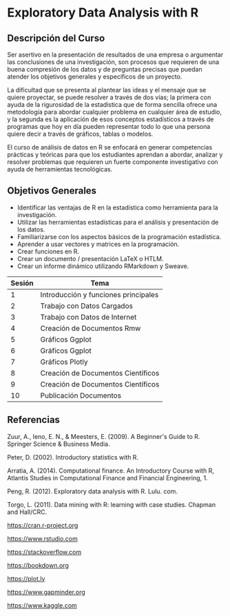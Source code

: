 # Exploratory Data Analysis with R





## Descripción del Curso

Ser asertivo en la presentación de resultados de una empresa o argumentar las conclusiones de una investigación,  son procesos que requieren de una buena compresión de los datos y de preguntas precisas que puedan atender los objetivos generales y específicos de un proyecto. 

La dificultad que se presenta al plantear las ideas y el mensaje que se quiere proyectar, se puede resolver a través de dos vías; la primera con ayuda de la rigurosidad de la estadística que de forma sencilla ofrece una metodología para abordar cualquier problema en cualquier área de estudio, y la segunda es la aplicación de esos conceptos estadísticos a través de programas que hoy en día pueden representar todo lo que una persona quiere decir a través de gráficos, tablas o modelos.

El curso de análisis de datos en R se enfocará en generar competencias prácticas y teóricas para que los estudiantes aprendan a abordar, analizar y resolver problemas que requieren un fuerte componente investigativo con ayuda de herramientas tecnológicas. 






## Objetivos Generales

* Identificar las ventajas de R en la estadística como herramienta para la investigación.
* Utilizar  las  herramientas  estadísticas  para  el  análisis  y  presentación  de  los  datos.
* Familiarizarse con los aspectos básicos de la programación estadística.
* Aprender a usar vectores y matrices en la programación.
* Crear funciones en R.
* Crear un documento / presentación LaTeX o HTLM.
* Crear un informe dinámico utilizando RMarkdown y Sweave.



| Sesión | Tema |
| --- | --- |
| 1| Introducción y funciones principales|
| 2 | Trabajo con Datos Cargados |
| 3| Trabajo con Datos de Internet |
| 4 | Creación  de Documentos Rmw|
| 5|Gráficos Ggplot|
| 6 |Gráficos Ggplot|
| 7|Gráficos Plotly |
| 8 |Creación de Documentos Científicos|
| 9| Creación de Documentos Científicos|
| 10 |Publicación Documentos|



## Referencias

Zuur, A., Ieno, E. N., & Meesters, E. (2009). A Beginner's Guide to R. Springer Science & Business Media.

Peter, D. (2002). Introductory statistics with R.

Arratia, A. (2014). Computational finance. An Introductory Course with R, Atlantis Studies in Computational Finance and Financial Engineering, 1.

Peng, R. (2012). Exploratory data analysis with R. Lulu. com.

Torgo, L. (2011). Data mining with R: learning with case studies. Chapman and Hall/CRC.

https://cran.r-project.org

https://www.rstudio.com

https://stackoverflow.com

https://bookdown.org

https://plot.ly

https://www.gapminder.org

https://www.kaggle.com
